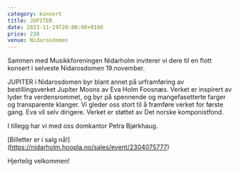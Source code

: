 ```yaml
---
category: konsert
title: JUPITER
date: 2023-11-19T20:00:00+0100
price: 230
venue: Nidarosdomen
---
```

Sammen med Musikkforeningen Nidarholm inviterer vi dere til en flott konsert i selveste Nidarosdomen 19.november. 

JUPITER i Nidarosdomen byr blant annet på urframføring av bestillingsverket Jupiter Moons av Eva Holm Foosnæs. Verket er inspirert av lyder fra verdensrommet, og byr på spennende og mangefasetterte farger og transparente klanger. Vi gleder oss stort til å framføre verket for første gang. Eva vil selv dirigere. 
Verket er støttet av Det norske komponistfond. 

I tillegg har vi med oss domkantor Petra Bjørkhaug.

[Billetter er i salg nå!] (https://nidarholm.hoopla.no/sales/event/2304075777)

Hjertelig velkommen!
